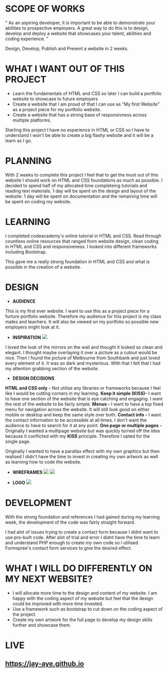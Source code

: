 # SCOPE OF WORKS

" As an aspiring developer, it is important to be able to demonstrate your abilities to prospective employers. A great way to do this is to design, develop and deploy a website that showcases your talent, abilities and coding experience. "

Design, Develop, Publish and Present a website in 2 weeks.

# WHAT I WANT OUT OF THIS PROJECT

* Learn the fundamentals of HTML and CSS so later I can build a portfolio website to showcase to future employers
* Create a website that I am proud of that I can use as "My first Website" as a project piece for my portfolio website.
* Create a website that has a strong base of responsivness across multiple platforms.

Starting this project I have no experience in HTML or CSS so I have to understand I won't be able to create a big flashy website and it will be a learn as I go.

# PLANNING

With 2 weeks to complete this project I feel that to get the most out of this website I should work on HTML and CSS foundations as much as possible.  I decided to spend half of my allocated time completeing tutorials and reading text materials. 1 day will be spent on the design and layout of the website.  1 day will be spent on documentation and the remaining time will be spent on coding my website.

# LEARNING

I completed codeacademy's online tutorial in HTML and CSS.  Read through countless online resources that ranged from website design, clean coding in HTML and CSS and responsiveness.  I looked into different frameworks including Bootstrap.

This gave me a really strong foundation in HTML and CSS and what is possible in the creation of a website.

# DESIGN

* **AUDIENCE**

This is my first ever website.  I want to use this as a project piece for a furture portfolio website.  Therefore my audience for this project is my class mates and teachers.  It will also be viewed on my portfolio so possible new employers might look at it.

* **INSPIRATION**
![](http://ii.worldmarket.com/fcgi-bin/iipsrv.fcgi?FIF=/images/worldmarket/source/62412_XXX_v1.tif&wid=500&cvt=jpeg)

I loved the look of the mirrors on the wall and thought it looked so clean and elegant.  I thought maybe overlaying it over a picture as a cutout would be nice.
Then I found the picture of Melbourne from Southbank and just loved every element of it.  It was so dark and mysterious.
With that I felt that I had my attention grabbing section of the website.

* **DESIGN DECISIONS**

**HTML and CSS only -**  Not utilise any libraries or frameworks because I feel like I would be cutting corners in my learning.
**Keep it simple (KISS)-**  I want to have one section of the website that is eye catching and engaging. I want the rest of the website to be fairly simple.
**Menus -** I want to have a top fixed menu for navigation across the website.  It will still look good on either mobile or desktop and keep the same style over both.
**Contact info -** I want the contact information to be accessible at all times.  I don't want the audience to have to search for it at any point.
**One page or multiple pages -** Originally I wanted a multipage website but was quickly turned off the idea because it conflicted with my **KISS** principle.  Therefore I opted for the single page.

Originally I wanted to have a parallax effect with my own graphics but then realised I didn't have the time to invest in creating my own artwork as well as learning how to code the website.

* **WIREFRAMES**
![](https://jay-aye.github.io/images/centerpiece.png)
![](https://jay-aye.github.io/images/Layout.png)

* **LOGO**
![](https://jay-aye.github.io/images/logos.png)


# DEVELOPMENT

With the strong foundation and references I had gained during my learning week, the development of the code was fairly straight forward.

I had alot of issues trying to create a contact form because I didnt want to use pre-built code.  After alot of trial and error I didnt have the time to learn and understand PHP enough to create my own code so I utilised Formspree's contact form services to give the desired effect.

# WHAT I WILL DO DIFFERENTLY ON MY NEXT WEBSITE?

* I will allocate more time to the design and content of my website.  I am happy with the coding aspect of my website but feel that the design could be improved with more time invested.
* Use a framework such as bootstrap to cut down on the coding aspect of the project.
* Create my own artwork for the full page to develop my design skills further and showcase them.

# LIVE

## https://jay-aye.github.io
